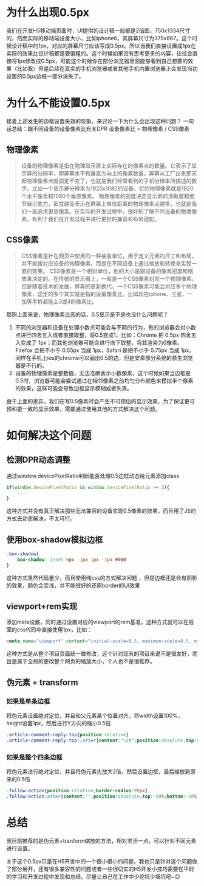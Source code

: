 # 为什么出现0.5px
我们在开发H5移动端页面时，UI提供的设计稿一般都是2倍图，750x1334尺寸的，然而实际的移动端设备大小，比如iphone6，其屏幕尺寸为375x667。这个时候设计稿中的1px，对应的屏幕尺寸应该写成0.5px。所以当我们直接设置成1px在实际的效果比设计稿都是要偏粗的。这个时候如果没有思考更多的内容，往往会直接将1px修改成0.5px，可能这个时候你在部分浏览器里面能够看到自己想要的效果（比如我）但是后续在真实的手机浏览器或者其他手机内置浏览器上会发现当初设置的0.5px边框一部分消失了。

# 为什么不能设置0.5px
接着上述发生的边框设置失效的现象，来讨论一下为什么会出现这种问题？
一句话总结：跟不同设备的设备像素比有关DPR
设备像素比 = 物理像素 / CSS像素
## 物理像素
> 设备的物理像素是指在物理显示屏上实际存在的像素点的数量。它表示了显示屏的分辨率，即屏幕水平和垂直方向上的像素数量。屏幕从工厂出来那天起物理像素点就固定不变了，也就是我们经常看到的手机分辨率所描述的数字。比如一个显示屏分辨率为1920x1080的设备，它的物理像素就是1920个水平像素和1080个垂直像素。
物理像素的密度决定显示屏的清晰度和细节展示能力，密度越高表示在屏幕上单位距离的物理像素点越多，也就是我们一直追求更高像素。在实际的开发过程中，很好的了解不同设备的物理像素，有利于我们在开发过程中进行更好的兼容和布局适配。
## CSS像素
> CSS像素是针在网页中使用的一种抽象单位，用于定义元素的尺寸和布局，并不直接对应设备的物理像素，而是在不同设备上通过缩放和转换来实现一直的效果。
CSS像素是一个相对单位，他的大小是跟设备的像素密度和缩放来决定的。在传统的显示器上，一般是一个CSS像素对应一个物理像素。但是随着技术的发展，屏幕的更新换代，一个CSS像素可能会对应多个物理像素，这里的多个其实就是指的设备像素比。比如现在iphone、三星、一加等手机都能上3或4的像素比。

那照上面来说，物理像素比高的话，0.5显示是不是也没什么问题呢？
1. 不同的浏览器和设备在处理小数点可能会与不同的行为，有的浏览器会对小数点进行四舍五入或者直接取整，将0.5变成1，比如：Chrome 把 0.5px 四舍五入变成了 1px；而其他浏览器可能会进行向下取整，将其渲染为0像素。Firefox 会把不小于 0.55px 当成 1px，Safari 是把不小于 0.75px 当成 1px。同样在手机上ios的chrome可以画出0.5的边，但是安卓部分系统的原生浏览器是不行的。
2. 设备的物理像素是整数值，无法准确表示小数像素，这个时候如果当边框是0.5时，浏览器可能会尝试通过在相邻像素之前均匀分布颜色来模拟半个像素的效果，这样可能会导致边框显示模糊或者失真。
   
由于上面的差异，我们在写0.5像素时会产生不可预估的显示效果，为了保证更可预和更一致的显示效果，需要通过使用其他的方式解决这个问题。

# 如何解决这个问题
## 检测DPR动态调整
通过window.devicePixelRatio判断能否处理0.5边框动态给元素添加class
```js
if(window.devicePixelRatio && window.devicePixelRatio >= 2){
	...
}
```
这种方式并没有真正解决那些无法兼容的设备实现0.5像素的效果，而且用了JS的方式去动态解决，不太可行。
## 使用box-shadow模拟边框
```css
.box-shadow{
	box-shadow: inset 0px -1px 1px -1px #000
}
```
这种方式虽然代码量少，而且使用纯css的方式解决问题 ，但是边框还是会有阴影的效果，颜色会变浅，并不能很好的还原border的UI效果
## viewport+rem实现
添加meta设置，同时通过设置对应的viewport的rem基准，这种方式就可以在后面的css代码中直接使用1px，比如：
```html
<meta name="viewport" content="initial-scale=0.5, maximum-scale=0.5, minimum-scale=0.5, user-scalable=no">
```
这种方式是从整个项目页面统一做修改，这个针对现有的项目来说不是很友好，而且是属于全局的更改整个网页的缩放大小，个人也不是很推荐。
## 伪元素 + transform
### 如果是单条边框
将伪元素设置绝对定位，并且和父元素某个位置对齐，将width设置100%，height设置1px，然后进行Y方向的缩小0.5倍
```css
.article-comment-reply-top{position:relative}
.article-comment-reply-top::after{content:"\20";position:absolute;top:0;left:0;right:0;height:1px;background-color:#e8e8f3;-webkit-transform:scaleY(0.5);transform:scaleY(0.5)}
```
### 如果是整个四条边框
将伪元素进行绝对定位，并且将伪元素先放大2倍，然后设置边框，最后缩放到原来的0.5倍
```css
.follow-action{position:relative;border-radius:99px}
.follow-action:after{content:'';position:absolute;top:-50%;bottom:-50%;left:-50%;right:-50%;-webkit-transform:scale(0.5);transform:scale(0.5);border-style:solid;border-width:1px;border-color:#1a8cff;-webkit-border-radius:99px;border-radius:99px}
```
# 总结
我目前推荐的是伪元素+tranform缩放的方法，相对灵活一点，可以针对不同元素进行设置。

关于这个0.5px只是在H5开发中的一个很小很小的问题，我也只是针对这个问题做了部分展开，还有很多兼容性的问题或者一些很切实的H5开发小技巧需要在平时的学习和开发过程中发现和总结。尽量让自己在工作中少挖坑少填坑吧~😊
